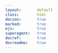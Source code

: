 ```yaml
---
layout:       default
class:        html
docson:       true
marked:       true
ejs:          true
superagent:   true
docref:       true
docreadme:    true
---
```


<div data-doc-readme='https://raw.githubusercontent.com/taskcluster/ws-shell/master/README.md'></div>
